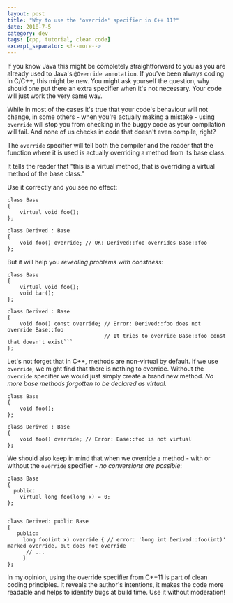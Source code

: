 ```yaml
---
layout: post
title: "Why to use the 'override' specifier in C++ 11?"
date: 2018-7-5
category: dev
tags: [cpp, tutorial, clean code]
excerpt_separator: <!--more-->
---
```

If you know Java this might be completely straightforward to you as you are already used to Java's `@Override annotation`. If you've been always coding in C/C++, this might be new. You might ask yourself the question, why should one put there an extra specifier when it's not necessary. Your code will just work the very same way.
<!--more-->

While in most of the cases it's true that your code's behaviour will not change, in some others - when you're actually making a mistake - using `override` will stop you from checking in the buggy code as your compilation will fail. And none of us checks in code that doesn't even compile, right?

The `override` specifier will tell both the compiler and the reader that the function where it is used is actually overriding a method from its base class. 

It tells the reader that "this is a virtual method, that is overriding a virtual method of the base class."

Use it correctly and you see no effect:

```
class Base
{
    virtual void foo();
};
 
class Derived : Base
{
    void foo() override; // OK: Derived::foo overrides Base::foo
};
```

But it will help you _revealing problems with constness_:

```
class Base
{
    virtual void foo();
    void bar();
};
 
class Derived : Base
{
    void foo() const override; // Error: Derived::foo does not override Base::foo
                               // It tries to override Base::foo const that doesn't exist```
};
```

Let's not forget that in C++, methods are non-virtual by default. If we use `override`, we might find that there is nothing to override. Without the `override` specifier we would just simply create a brand new method. _No more base methods forgotten to be declared as virtual._

```
class Base
{
    void foo();
};
 
class Derived : Base
{
    void foo() override; // Error: Base::foo is not virtual
};
```

We should also keep in mind that when we override a method - with or without the `override` specifier - _no conversions are possible_:

```
class Base
{
  public:
    virtual long foo(long x) = 0; 
};


class Derived: public Base
{
   public:
     long foo(int x) override { // error: 'long int Derived::foo(int)' marked override, but does not override
      // ...
     }
};
``` 

In my opinion, using the override specifier from C++11 is part of clean coding principles. It reveals the author's intentions, it makes the code more readable and helps to identify bugs at build time. Use it without moderation!